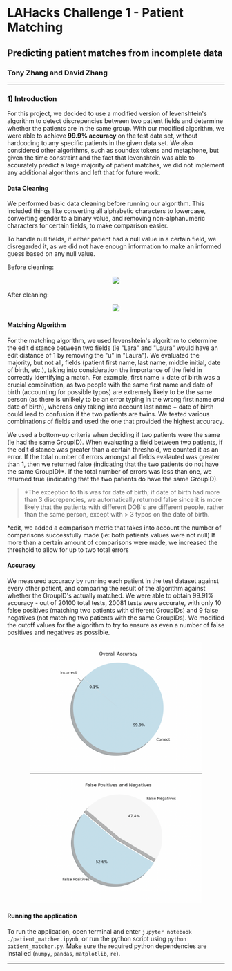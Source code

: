 # LAHacks Challenge 1 - Patient Matching

## Predicting patient matches from incomplete data
### Tony Zhang and David Zhang

* * *

### 1) Introduction 

For this project, we decided to use a modified version of levenshtein's algorithm to detect discrepencies between two patient fields and determine whether the patients are in the same group. With our modified algorithm, we were able to achieve **99.9% accuracy** on the test data set, without hardcoding to any specific patients in the given data set. We also considered other algorithms, such as soundex tokens and metaphone, but given the time constraint and the fact that levenshtein was able to accurately predict a large majority of patient matches, we did not implement any additional algorithms and left that for future work.

#### Data Cleaning
We performed basic data cleaning before running our algorithm. This included things like converting all alphabetic characters to lowercase, converting gender to a binary value, and removing non-alphanumeric characters for certain fields, to make comparison easier.

To handle null fields, if either patient had a null value in a certain field, we disregarded it, as we did not have enough information to make an informed guess based on any null value.

Before cleaning: 

<p align="center">
  <img src="images/original.png"> 
</p>

After cleaning: 

<p align="center">
  <img src="images/cleaned.png"> 
</p>

#### Matching Algorithm

For the matching algorithm, we used levenshtein's algorithm to determine the edit distance between two fields (ie "Lara" and "Laura" would have an edit distance of 1 by removing the "u" in "Laura"). We evaluated the majority, but not all, fields (patient first name, last name, middle initial, date of birth, etc.), taking into consideration the importance of the field in correctly identifying a match. For example, first name + date of birth was a crucial combination, as two people with the same first name and date of birth (accounting for possible typos) are extremely likely to be the same person (as there is unlikely to be an error typing in the wrong first name *and* date of birth), whereas only taking into account last name + date of birth could lead to confusion if the two patients are twins. We tested various combinations of fields and used the one that provided the highest accuracy.

We used a bottom-up criteria when deciding if two patients were the same (ie had the same GroupID). When evaluating a field between two patients, if the edit distance was greater than a certain threshold, we counted it as an error. If the total number of errors amongst all fields evalauted was greater than 1, then we returned false (indicating that the two patients do not have the same GroupID)*. If the total number of errors was less than one, we returned true (indicating that the two patients do have the same GroupID).

>*The exception to this was for date of birth; if date of birth had more than 3 discrepencies, we automatically returned false since it is more likely that the patients with different DOB's are different people, rather than the same person, except with > 3 typos on the date of birth.

*edit, we added a comparison metric that takes into account the number of comparisons successfully made (ie: both patients values were not null) If more than a certain amount of comparisons were made, we increased the threshold to allow for up to two total errors


#### Accuracy

We measured accuracy by running each patient in the test dataset against every other patient, and comparing the result of the algorithm against whether the GroupID's actually matched. We were able to obtain 99.91% accuracy - out of 20100 total tests, 20081 tests were accurate, with only 10 false positives (matching two patients with different GroupIDs) and 9 false negatives (not matching two patients with the same GroupIDs). We modified the cutoff values for the algorithm to try to ensure as even a number of false positives and negatives as possible.

<p align="center">
  <img src="images/new_accuracy.png" height="300px"> 
  <img src="images/new_percentages.png" height="300px"> 
</p>

#### Running the application

To run the application, open terminal and enter `jupyter notebook ./patient_matcher.ipynb`, or run the python script using `python patient_matcher.py`. Make sure the required python dependencies are installed  (`numpy`, `pandas`, `matplotlib`, `re`).  

* * *
